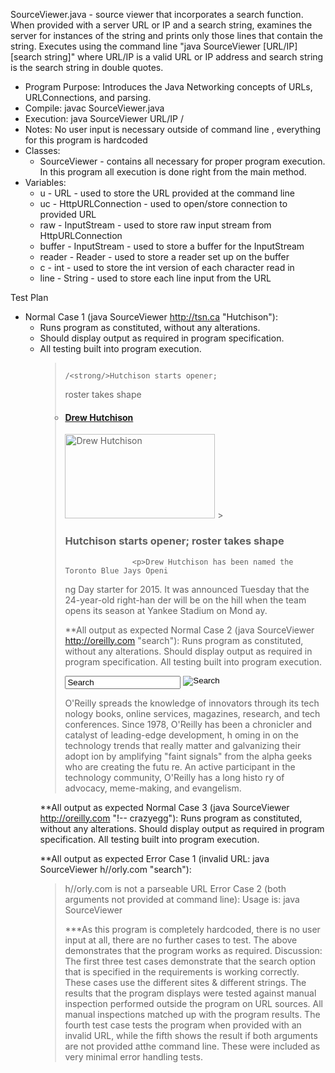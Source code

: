 SourceViewer.java - source viewer that incorporates a search function. When provided with a server URL or IP and a search string, examines the server for instances of the string and prints only those lines that contain the string. Executes using the command line "java SourceViewer [URL/IP] [search string]" where URL/IP is a valid URL or IP address and search string is the search string in double quotes.

- Program Purpose:
		Introduces the Java Networking concepts of URLs, URLConnections, and parsing.
- Compile: javac SourceViewer.java
- Execution: java SourceViewer URL/IP /<search string/>
- Notes: No user input is necessary outside of command line , everything for this program 
		is hardcoded
- Classes: 
	- SourceViewer - contains all necessary for proper program execution.  In this program
				all execution is done right from the main method.
- Variables:
	- u - URL - used to store the URL provided at the command line
	- uc - HttpURLConnection - used to open/store connection to provided URL
	- raw - InputStream - used to store raw input stream from HttpURLConnection
	- buffer - InputStream - used to store a buffer for the InputStream
	- reader - Reader - used to store a reader set up on the buffer
	- c - int - used to store the int version of each character read in
	- line - String - used to store each line input from the URL

Test Plan
- Normal Case 1 (java SourceViewer http://tsn.ca "Hutchison"):
	- Runs program as constituted, without any alterations.
	- Should display output as required in program specification.
	- All testing built into program execution.
		>                                                 /<strong/>Hutchison starts opener;
		> roster takes shape</strong>
		>
		><li><h4><a href="/related/tag?Tag=Drew Hutchison
		>">Drew Hutchison</a></h4></li>
		>                                        <img title='Drew Hutchison, The Canadian
		> Press' height='135' alt='Drew Hutchison' width='240' align='' src='/polopoly_fs
		>/1.233715.1426645946!/fileimage/httpImage/image.jpg_gen/derivatives/landscape_24
		>0/drew-hutchison.jpg' />
		>    ><h3>Hutchison starts opener; roster takes shape</h3></a>
		>
		>                    <p>Drew Hutchison has been named the Toronto Blue Jays Openi
		>ng Day starter for 2015. It was announced Tuesday that the 24-year-old right-han
		>der will be on the hill when the team opens its season at Yankee Stadium on Mond
		>ay.</p>
		**All output as expected
Normal Case 2 (java SourceViewer http://oreilly.com "search"):
		Runs program as constituted, without any alterations.
		Should display output as required in program specification.
		All testing built into program execution.
		><tr><td id="search2" class="v2">
		><div id="search-box" class="yui-skin-sam">
		><form name="searchform" method="get" id="search-form" action="http://search.orei
		>lly.com/"><div class="search">
		>        <span id="search-input">
		>            <div class="searchInput">
		>            <span id="search-field"><input type="text" value="Search" name="q" m
		>axlength="200" id="q" onfocus="this.value=checkIfDefault(this.value);"></span>
		>            <span id="search-button"><input type="image" value="SEARCH" src="htt
		>p://cdn.oreillystatic.com/images/oreilly/large-search.png" border="0" style="flo
		>at:left" alt="Search" align="top"></span>
		>                <p>O'Reilly spreads the knowledge of innovators through its tech
		>nology books, online services, magazines, research, and tech conferences. Since
		>1978, O'Reilly has been a chronicler and catalyst of leading-edge development, h
		>oming in on the technology trends that really matter and galvanizing their adopt
		>ion by amplifying "faint signals" from the alpha geeks who are creating the futu
		>re. An active participant in the technology community, O'Reilly has a long histo
		>ry of advocacy, meme-making, and evangelism.</p>
		**All output as expected
Normal Case 3 (java SourceViewer http://oreilly.com "!-- crazyegg"):
		Runs program as constituted, without any alterations.
		Should display output as required in program specification.
		All testing built into program execution.
		><!-- crazyegg code -->
		><!-- crazyegg code -->
		**All output as expected
Error Case 1 (invalid URL: java SourceViewer h//orly.com "search"):
		>h//orly.com is not a parseable URL
Error Case 2 (both arguments not provided at command line):
		>Usage is: java SourceViewer <URL> <search string>
***As this program is completely hardcoded, there is no user input at all, there are no
further cases to test.  The above demonstrates that the program works as required.
Discussion:
		The first three test cases demonstrate that the search option that is specified 
		in the requirements is working correctly.  These cases use the different sites
		& different strings.  The results that the program displays were tested against
		manual inspection performed outside the program on URL sources.  All manual
		inspections matched up with the program results.
		The fourth test case tests the program when provided with an invalid URL, while
		the fifth shows the result if both arguments are not provided atthe command line.
		These were included as very minimal error handling tests.
